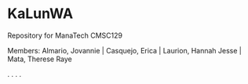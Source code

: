 # KaLunWA
Repository for ManaTech CMSC129

Members:
Almario, Jovannie |
Casquejo, Erica |
Laurion, Hannah Jesse |
Mata, Therese Raye

.
.
.
.
